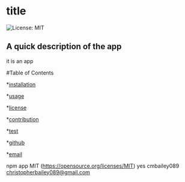 # title
![License: MIT](https://img.shields.io/badge/License-MIT-yellow.svg)


## A quick description of the app

it is an app

#Table of Contents

*[installation](#installation)

*[usage](#usage)

*[license](#license)

*[contribution](#contribution)

*[test](#test)

*[github](#github)

*[email](#email)

npm
app
MIT
(https://opensource.org/licenses/MIT)
yes
cmbailey089
christopherbailey089@gmail.com


